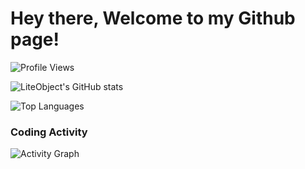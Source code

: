 # Hey there, Welcome to my Github page!



![Profile Views](https://komarev.com/ghpvc/?username=LiteObject&color=brightgreen)

![LiteObject's GitHub stats](https://github-readme-stats.vercel.app/api?username=LiteObject&show_icons=true&rank_icon=github&locale=en)

![Top Languages](https://github-readme-stats.vercel.app/api/top-langs/?username=LiteObject&layout=compact&hide_border=true&langs_count=10&show_icons=true&theme=transparent&cache_seconds=86400)

### Coding Activity
![Activity Graph](https://github-readme-activity-graph.vercel.app/graph?username=LiteObject&theme=dracula&hide_border=true)
